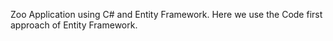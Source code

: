 
Zoo Application using C# and Entity Framework. Here we use the Code first approach of Entity Framework.
